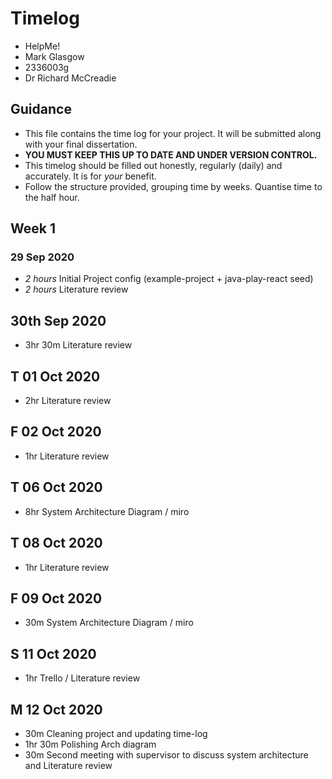 # Timelog

* HelpMe!
* Mark Glasgow
* 2336003g
* Dr Richard McCreadie

## Guidance

* This file contains the time log for your project. It will be submitted along with your final dissertation.
* **YOU MUST KEEP THIS UP TO DATE AND UNDER VERSION CONTROL.**
* This timelog should be filled out honestly, regularly (daily) and accurately. It is for *your* benefit.
* Follow the structure provided, grouping time by weeks.  Quantise time to the half hour.

## Week 1

### 29 Sep 2020

* *2 hours* Initial Project config (example-project + java-play-react seed)
* *2 hours* Literature review

## 30th Sep 2020

* 3hr 30m Literature review

## T 01 Oct 2020

* 2hr Literature review

## F 02 Oct 2020

* 1hr Literature review

## T 06 Oct 2020

* 8hr System Architecture Diagram / miro

## T 08 Oct 2020

* 1hr Literature review 

## F 09 Oct 2020

* 30m System Architecture Diagram / miro

## S 11 Oct 2020

* 1hr Trello / Literature review
  
## M 12 Oct 2020

* 30m Cleaning project and updating time-log
* 1hr 30m Polishing Arch diagram
* 30m Second meeting with supervisor to discuss system architecture and Literature review
